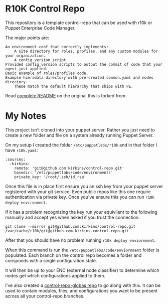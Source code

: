 # R10K Control Repo

This repository is a template control-repo that can be used with r10k or Puppet Enterprise Code Manager.

The major points are:

    An environment.conf that correctly implements:
        A site directory for roles, profiles, and any custom modules for your organization.
        A config_version script.
    Provided config_version scripts to output the commit of code that your agent just applied.
    Basic example of roles/profiles code.
    Example hieradata directory with pre-created common.yaml and nodes directory.
        These match the default hierarchy that ships with PE.

Read [complete README](https://github.com/puppetlabs/control-repo/README.md) on the original this is forked from.

# My Notes

This project isn't cloned into your puppet server. Rather you just need to create a new folder and file on a system already running Puppet Server.

On my setup I created the folder `/etc/puppetlabs/r10k` and in that folder I have `r10k.yaml`:

    :sources:
      :kirkins:
        remote: 'git@github.com:kirkins/control-repo.git'
        basedir: '/etc/puppetlabs/code/environments'
        private_key: '/root/.ssh/id_rsa'

Once this file is in place first ensure you an ssh key from your puppet server registered with your git service. Even public repos like this one require authentication via private key. Once you've ensure this you can run `r10k deploy environment`.

If it has a problem recognizing the key run your equivilent to the following manually and accept yes when asked if you trust the connection.

    git clone --mirror git@github.com:kirkins/control-repo.git /var/cache/r10k/git@github.com-kirkins-control-repo.git

After that you should have no problem running `r10k deploy enviornment`.

When this command is run the `/etc/puppetlabs/code/enviornment` folder is populated. Each branch on the control repo becomes a folder and corisponds with a single configuration state.

It will then be up to your ENC (external node classifier) to determine which nodes get which configurations applied to them.

I've also created a [control-repo-globas repo](https://github.com/kirkins/control-repo-globals) to go along with this. It can be used to contain modules, files, and configurations you want to be present across all your control-repo branches.
